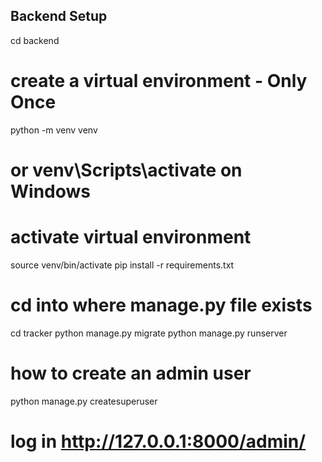 ## Backend Setup
cd backend
# create a virtual environment - Only Once
python -m venv venv
# or venv\Scripts\activate on Windows
# activate virtual environment
source venv/bin/activate
pip install -r requirements.txt
# cd into where manage.py file exists
cd tracker 
python manage.py migrate
python manage.py runserver


# how to create an admin user
python manage.py createsuperuser
# log in http://127.0.0.1:8000/admin/